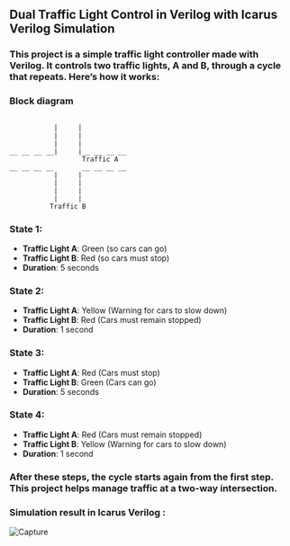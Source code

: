 ## Dual Traffic Light Control in Verilog with Icarus Verilog Simulation

### This project is a simple traffic light controller made with Verilog. It controls two traffic lights, A and B, through a cycle that repeats. Here’s how it works:

### Block diagram
```  

           |     |
           |     |
           |     |
__ __ __ __|     |__ __ __ __
                  Traffic A   
__ __ __ __       __ __ __ __
           |     |
           |     |
           |     |
           |     | 
          Traffic B   
```



### State 1:

- **Traffic Light A**: Green (so cars can go)
- **Traffic Light B**: Red (so cars must stop)
- **Duration**: 5 seconds

### State 2:

- **Traffic Light A**: Yellow (Warning for cars to slow down)
- **Traffic Light B**: Red (Cars must remain stopped)
- **Duration**: 1 second

### State 3:

- **Traffic Light A**: Red (Cars must stop)
- **Traffic Light B**: Green (Cars can go)
- **Duration**: 5 seconds

### State 4:

- **Traffic Light A**: Red (Cars must remain stopped)
- **Traffic Light B**: Yellow (Warning for cars to slow down)
- **Duration**: 1 second

### After these steps, the cycle starts again from the first step. This project helps manage traffic at a two-way intersection.

### Simulation result in Icarus Verilog :
![Capture](https://github.com/Yusufabdulsttar/Verilog/assets/134774623/5667eac1-58ea-4fc1-b4dc-c4adb235da72)

